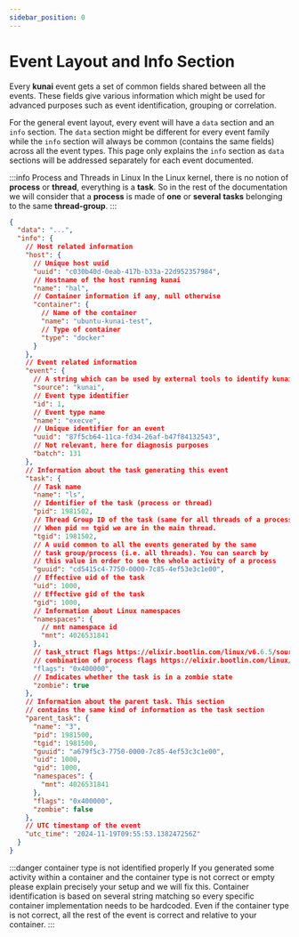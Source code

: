 ```yaml
---
sidebar_position: 0
---
```


# Event Layout and Info Section

Every **kunai** event gets a set of common fields shared between all the events. These fields give various information which might be used for advanced purposes such as event identification, grouping or correlation.

For the general event layout, every event will have a `data` section and an `info` section. The `data` section might be different for every event family while the `info` section will always be common (contains the same fields) across all the event types. This page only explains the `info` section as `data` sections will be addressed separately for each event documented.

:::info Process and Threads in Linux
In the Linux kernel, there is no notion of **process** or **thread**, everything is a **task**. So in the rest of the documentation we will consider that a **process** is made of **one** or **several** **tasks** belonging to the same **thread-group**.
:::

```json
{
  "data": "...",
  "info": {
    // Host related information
    "host": {
      // Unique host uuid
      "uuid": "c030b40d-0eab-417b-b33a-22d952357984",
      // Hostname of the host running kunai
      "name": "hal",
      // Container information if any, null otherwise
      "container": {
        // Name of the container
        "name": "ubuntu-kunai-test",
        // Type of container
        "type": "docker"
      }
    },
    // Event related information
    "event": {
      // A string which can be used by external tools to identify kunai's logs
      "source": "kunai",
      // Event type identifier
      "id": 1,
      // Event type name
      "name": "execve",
      // Unique identifier for an event
      "uuid": "87f5cb64-11ca-fd34-26af-b47f84132543",
      // Not relevant, here for diagnosis purposes
      "batch": 131
    },
    // Information about the task generating this event
    "task": {
      // Task name
      "name": "ls",
      // Identifier of the task (process or thread)
      "pid": 1981502,
      // Thread Group ID of the task (same for all threads of a process)
      // When pid == tgid we are in the main thread.
      "tgid": 1981502,
      // A uuid common to all the events generated by the same
      // task group/process (i.e. all threads). You can search by
      // this value in order to see the whole activity of a process
      "guuid": "cd5415c4-7750-0000-7c85-4ef53e3c1e00",
      // Effective uid of the task
      "uid": 1000,
      // Effective gid of the task
      "gid": 1000,
      // Information about Linux namespaces
      "namespaces": {
        // mnt namespace id
        "mnt": 4026531841
      },
      // task_struct flags https://elixir.bootlin.com/linux/v6.6.5/source/include/linux/sched.h#L767
      // combination of process flags https://elixir.bootlin.com/linux/v6.6.5/source/include/linux/sched.h#L1726
      "flags": "0x400000",
      // Indicates whether the task is in a zombie state
      "zombie": true
    },
    // Information about the parent task. This section
    // contains the same kind of information as the task section
    "parent_task": {
      "name": "3",
      "pid": 1981500,
      "tgid": 1981500,
      "guuid": "a679f5c3-7750-0000-7c85-4ef53c3c1e00",
      "uid": 1000,
      "gid": 1000,
      "namespaces": {
        "mnt": 4026531841
      },
      "flags": "0x400000",
      "zombie": false
    },
    // UTC timestamp of the event
    "utc_time": "2024-11-19T09:55:53.138247256Z"
  }
}
```

:::danger container type is not identified properly
If you generated some activity within a container and the container type is not
correct or empty please explain precisely your setup and we will fix this. Container identification is based on several string matching so every specific container implementation needs to be hardcoded. Even if the container type is not correct, all the rest of the event is correct and relative to your container.
:::
